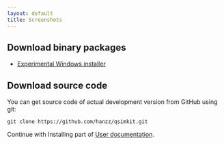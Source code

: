 ```yaml
---
layout: default
title: Screenshots
---
```


## Download binary packages

* [Experimental Windows installer](http://sourceforge.net/projects/qsimkit/files/Experimental%20builds/QSimKit-0.0.1-win32.exe/download)

## Download source code

You can get source code of actual development version from GitHub using git:

	git clone https://github.com/hanzz/qsimkit.git

Continue with Installing part of [User documentation](http://qsimkit.org/documentation).
